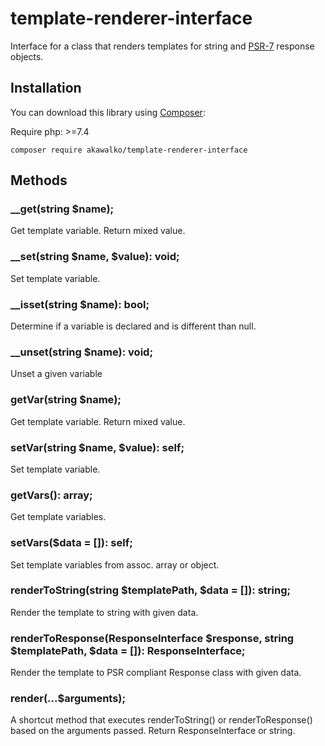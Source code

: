 # template-renderer-interface
Interface for a class that renders templates for string and [PSR-7](https://www.php-fig.org/psr/psr-7/) response objects.

## Installation

You can download this library using [Composer](https://getcomposer.org/):

Require
    php: >=7.4


```
composer require akawalko/template-renderer-interface
```

## Methods

### __get(string $name);
Get template variable. Return mixed value.

### __set(string $name, $value): void;
Set template variable.

### __isset(string $name): bool;
Determine if a variable is declared and is different than null.

### __unset(string $name): void;
Unset a given variable

### getVar(string $name);
Get template variable. Return mixed value.

### setVar(string $name, $value): self;
Set template variable.

### getVars(): array;
Get template variables.

### setVars($data = []): self;
Set template variables from assoc. array or object.

### renderToString(string $templatePath, $data = []): string;
Render the template to string with given data.

### renderToResponse(ResponseInterface $response, string $templatePath, $data = []): ResponseInterface;
Render the template to PSR compliant Response class with given data.

### render(...$arguments);
A shortcut method that executes renderToString() or renderToResponse() based on the arguments passed. 
Return ResponseInterface or string.

